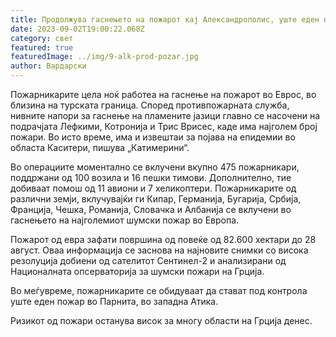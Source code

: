 ```yaml
---
title: Продолжува гаснењето на пожарот кај Александрополис, уште еден пожар во Атика
date: 2023-09-02T19:00:22.068Z
category: свет
featured: true
featuredImage: ../img/9-alk-prod-pozar.jpg
author: Вардарски
---
```

Пожарникарите цела ноќ работеа на гаснење на пожарот во Еврос, во близина на турската граница. Според противпожарната служба, нивните напори за гаснење на пламените јазици главно се насочени на подрачјата Лефкими, Котронија и Трис Врисес, каде има најголем број пожари. Во исто време, има и извештаи за појава на епидемии во областа Каситери, пишува „Катимерини“.

Во операциите моментално се вклучени вкупно 475 пожарникари, поддржани од 100 возила и 16 пешки тимови. Дополнително, тие добиваат помош од 11 авиони и 7 хеликоптери. Пожарникарите од различни земји, вклучувајќи ги Кипар, Германија, Бугарија, Србија, Франција, Чешка, Романија, Словачка и Албанија се вклучени во гаснењето на најголемиот шумски пожар во Европа.

Пожарот од евра зафати површина од повеќе од 82.600 хектари до 28 август. Оваа информација се заснова на најновите снимки со висока резолуција добиени од сателитот Сентинел-2 и анализирани од Националната опсерваторија за шумски пожари на Грција.

Во меѓувреме, пожарникарите се обидуваат да стават под контрола уште еден пожар во Парнита, во западна Атика.

Ризикот од пожари останува висок за многу области на Грција денес.